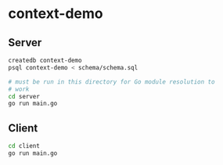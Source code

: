 # context-demo

## Server

``` sh
createdb context-demo
psql context-demo < schema/schema.sql

# must be run in this directory for Go module resolution to
# work
cd server
go run main.go
```

## Client

``` sh
cd client
go run main.go
```
